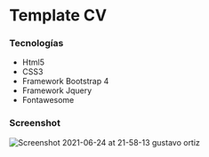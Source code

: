 # Template CV 

### Tecnologías 
- Html5
- CSS3
- Framework Bootstrap 4
- Framework Jquery
- Fontawesome

### Screenshot
![Screenshot 2021-06-24 at 21-58-13 gustavo ortiz](https://user-images.githubusercontent.com/54692898/123353220-66d3b480-d537-11eb-9d66-69dacea6cc7d.png)

